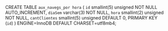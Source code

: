 CREATE TABLE `aux_navegs_por hora` (
  `id` smallint(5) unsigned NOT NULL AUTO_INCREMENT,
  `diaSem` varchar(3) NOT NULL,
  `hora` smallint(2) unsigned NOT NULL,
  `cantClientes` smallint(5) unsigned DEFAULT 0,
  PRIMARY KEY (`id`)
) ENGINE=InnoDB DEFAULT CHARSET=utf8mb4;

